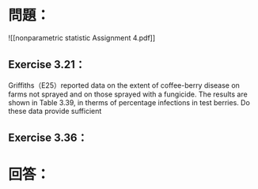 # 問題：
![[nonparametric statistic Assignment 4.pdf]]
## Exercise 3.21：
Griffiths（E25）reported data on the extent of coffee-berry disease on farms not sprayed and on those sprayed with a fungicide. The results are shown in Table 3.39, in therms of percentage infections in test berries. Do these data provide sufficient
## Exercise 3.36：
# 回答：